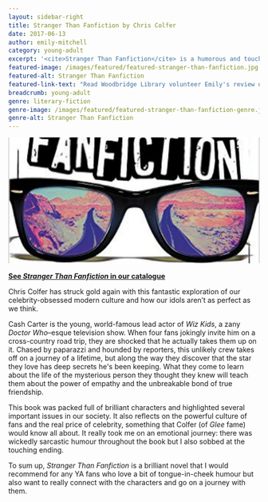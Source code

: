 ```yaml
---
layout: sidebar-right
title: Stranger Than Fanfiction by Chris Colfer
date: 2017-06-13
author: emily-mitchell
category: young-adult
excerpt: '<cite>Stranger Than Fanfiction</cite> is a humorous and touching exploration of celebrity culture.'
featured-image: /images/featured/featured-stranger-than-fanfiction.jpg
featured-alt: Stranger Than Fanfiction
featured-link-text: "Read Woodbridge Library volunteer Emily's review of <cite>Stranger Than Fanfiction</cite>, by Chris Colfer."
breadcrumb: young-adult
genre: literary-fiction
genre-image: /images/featured/featured-stranger-than-fanfiction-genre.jpg
genre-alt: Stranger Than Fanfiction
---
```


![Stranger Than Fanfiction](/images/featured/featured-stranger-than-fanfiction.jpg)

**[See <cite>Stranger Than Fanfiction</cite> in our catalogue](https://suffolk.spydus.co.uk/cgi-bin/spydus.exe/ENQ/OPAC/BIBENQ?BRN=2100193)**

Chris Colfer has struck gold again with this fantastic exploration of our celebrity-obsessed modern culture and how our idols aren’t as perfect as we think.

Cash Carter is the young, world-famous lead actor of <cite>Wiz Kids</cite>, a zany <cite>Doctor Who</cite>–esque television show. When four fans jokingly invite him on a cross-country road trip, they are shocked that he actually takes them up on it. Chased by paparazzi and hounded by reporters, this unlikely crew takes off on a journey of a lifetime, but along the way they discover that the star they love has deep secrets he's been keeping. What they come to learn about the life of the mysterious person they thought they knew will teach them about the power of empathy and the unbreakable bond of true friendship.

This book was packed full of brilliant characters and highlighted several important issues in our society. It also reflects on the powerful culture of fans and the real price of celebrity, something that Colfer (of <cite>Glee</cite> fame) would know all about. It really took me on an emotional journey: there was wickedly sarcastic humour throughout the book but I also sobbed at the touching ending.

To sum up, <cite>Stranger Than Fanfiction</cite> is a brilliant novel that I would recommend for any YA fans who love a bit of tongue-in-cheek humour but also want to really connect with the characters and go on a journey with them.
